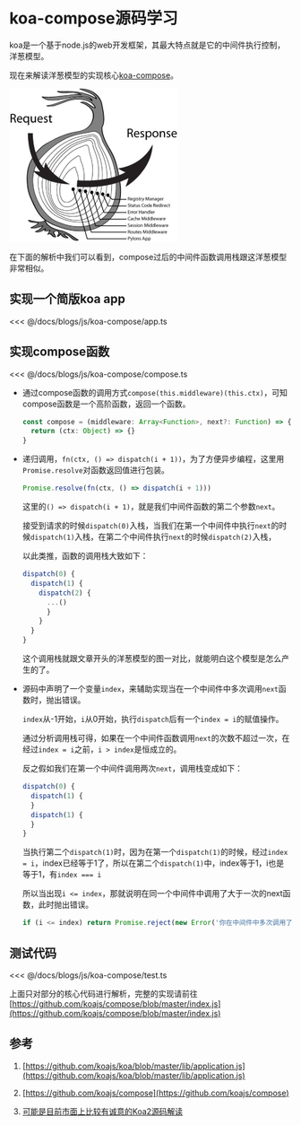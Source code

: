 # koa-compose源码学习

koa是一个基于node.js的web开发框架，其最大特点就是它的中间件执行控制，洋葱模型。

现在来解读洋葱模型的实现核心[koa-compose](https://github.com/koajs/compose)。

![koa-onion.png](./img/koa-onion.png)

在下面的解析中我们可以看到，compose过后的中间件函数调用栈跟这洋葱模型非常相似。

## 实现一个简版koa app

<<< @/docs/blogs/js/koa-compose/app.ts

## 实现compose函数

<<< @/docs/blogs/js/koa-compose/compose.ts

- 通过compose函数的调用方式`compose(this.middleware)(this.ctx)`，可知compose函数是一个高阶函数，返回一个函数。

  ```ts
  const compose = (middleware: Array<Function>, next?: Function) => {
    return (ctx: Object) => {}
  }
  ```

- 递归调用，`fn(ctx, () => dispatch(i + 1))`，为了方便异步编程，这里用`Promise.resolve`对函数返回值进行包装。

  ```ts
  Promise.resolve(fn(ctx, () => dispatch(i + 1)))
  ```

  这里的`() => dispatch(i + 1)`，就是我们中间件函数的第二个参数`next`。
  
  接受到请求的时候`dispatch(0)`入栈，当我们在第一个中间件中执行`next`的时候`dispatch(1)`入栈，在第二个中间件执行`next`的时候`dispatch(2)`入栈，

  以此类推，函数的调用栈大致如下：

  ```ts
  dispatch(0) {
    dispatch(1) {
      dispatch(2) {
        ...()
        }
      }
    }
  }
  ```

  这个调用栈就跟文章开头的洋葱模型的图一对比，就能明白这个模型是怎么产生的了。

- 源码中声明了一个变量`index`，来辅助实现当在一个中间件中多次调用`next`函数时，抛出错误。

  `index`从-1开始，`i`从0开始，执行`dispatch`后有一个`index = i`的赋值操作。
  
  通过分析调用栈可得，如果在一个中间件函数调用`next`的次数不超过一次，在经过`index = i`之前，`i > index`是恒成立的。

  反之假如我们在第一个中间件调用两次`next`，调用栈变成如下：

  ```ts
  dispatch(0) {
    dispatch(1) {
    }
    dispatch(1) {
    }
  }
  ```

  当执行第二个`dispatch(1)`时，因为在第一个`dispatch(1)`的时候，经过`index = i`，index已经等于1了，所以在第二个`dispatch(1)`中，index等于1，i也是等于1，有`index === i`

  所以当出现`i <= index`，那就说明在同一个中间件中调用了大于一次的next函数，此时抛出错误。

  ```ts
  if (i <= index) return Promise.reject(new Error('你在中间件中多次调用了next()'))
  ```

## 测试代码

<<< @/docs/blogs/js/koa-compose/test.ts

<blogs-koa-compose />

上面只对部分的核心代码进行解析，完整的实现请前往[https://github.com/koajs/compose/blob/master/index.js](https://github.com/koajs/compose/blob/master/index.js)

## 参考

1. [https://github.com/koajs/koa/blob/master/lib/application.js](https://github.com/koajs/koa/blob/master/lib/application.js)

2. [https://github.com/koajs/compose](https://github.com/koajs/compose)

3. [可能是目前市面上比较有诚意的Koa2源码解读](https://zhuanlan.zhihu.com/p/34797505)